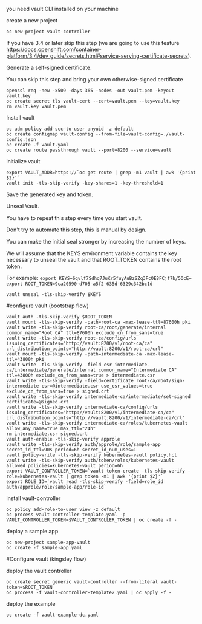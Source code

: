 you need vault CLI installed on your machine

create a new project
```
oc new-project vault-controller
```
If you have 3.4 or later skip this step (we are going to use this feature https://docs.openshift.com/container-platform/3.4/dev_guide/secrets.html#service-serving-certificate-secrets).

Generate a self-signed certificate.

You can skip this step and bring your own otherwise-signed certificate
```
openssl req -new -x509 -days 365 -nodes -out vault.pem -keyout vault.key
oc create secret tls vault-cert --cert=vault.pem --key=vault.key
rm vault.key vault.pem 

```
Install vault
```
oc adm policy add-scc-to-user anyuid -z default
oc create configmap vault-config --from-file=vault-config=./vault-config.json
oc create -f vault.yaml
oc create route passthrough vault --port=8200 --service=vault
```
initialize vault
```
export VAULT_ADDR=https://`oc get route | grep -m1 vault | awk '{print $2}'`
vault init -tls-skip-verify -key-shares=1 -key-threshold=1
```
Save the generated key and token. 

Unseal Vault.
 
You have to repeat this step every time you start vault. 

Don't try to automate this step, this is manual by design. 

You can make the initial seal stronger by increasing the number of keys. 

We will assume that the KEYS environment variable contains the key necessary to unseal the vault and that ROOT_TOKEN contains the root token.

For example:
`export KEYS=6qvlf7Sdhq7JuKr5fuyAuBzSZq3FcOE8FCjf7b/5OcE=`
`export ROOT_TOKEN=9ca20590-d705-a5f2-635d-6329c342bc1d`
```
vault unseal -tls-skip-verify $KEYS
```
#configure vault (bootstrap flow)
```
vault auth -tls-skip-verify $ROOT_TOKEN
vault mount -tls-skip-verify -path=root-ca -max-lease-ttl=87600h pki
vault write -tls-skip-verify root-ca/root/generate/internal common_name="Root CA" ttl=87600h exclude_cn_from_sans=true
vault write -tls-skip-verify root-ca/config/urls issuing_certificates="http://vault:8200/v1/root-ca/ca" crl_distribution_points="http://vault:8200/v1/root-ca/crl"
vault mount -tls-skip-verify -path=intermediate-ca -max-lease-ttl=43800h pki
vault write -tls-skip-verify -field csr intermediate-ca/intermediate/generate/internal common_name="Intermediate CA" ttl=43800h exclude_cn_from_sans=true > intermediate.csr
vault write -tls-skip-verify -field=certificate root-ca/root/sign-intermediate csr=@intermediate.csr use_csr_values=true exclude_cn_from_sans=true > signed.crt
vault write -tls-skip-verify intermediate-ca/intermediate/set-signed certificate=@signed.crt
vault write -tls-skip-verify intermediate-ca/config/urls issuing_certificates="http://vault:8200/v1/intermediate-ca/ca" crl_distribution_points="http://vault:8200/v1/intermediate-ca/crl"
vault write -tls-skip-verify intermediate-ca/roles/kubernetes-vault allow_any_name=true max_ttl="24h"
rm intermediate.csr signed.crt
vault auth-enable -tls-skip-verify approle
vault write -tls-skip-verify auth/approle/role/sample-app secret_id_ttl=90s period=6h secret_id_num_uses=1
vault policy-write -tls-skip-verify kubernetes-vault policy.hcl
vault write -tls-skip-verify auth/token/roles/kubernetes-vault allowed_policies=kubernetes-vault period=6h
export VAULT_CONTROLLER_TOKEN=`vault token-create -tls-skip-verify -role=kubernetes-vault | grep token -m1 | awk '{print $2}'`
export ROLE_ID=`vault read -tls-skip-verify -field=role_id auth/approle/role/sample-app/role-id`
```
install vault-controller
```
oc policy add-role-to-user view -z default
oc process vault-controller-template.yaml -p VAULT_CONTROLLER_TOKEN=$VAULT_CONTROLLER_TOKEN | oc create -f -

```
deploy a sample app
```
oc new-project sample-app-vault
oc create -f sample-app.yaml
```

#Configure vault (kingsley flow)

deploy the vault controller
```
oc create secret generic vault-controller --from-literal vault-token=$ROOT_TOKEN
oc process -f vault-controller-template2.yaml | oc apply -f -
```
deploy the example
```
oc create -f vault-example-dc.yaml
```

